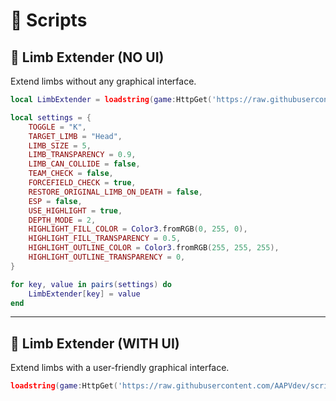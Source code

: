# 📜 Scripts  

## 🔹 Limb Extender (NO UI)  
Extend limbs without any graphical interface.  
```lua
local LimbExtender = loadstring(game:HttpGet('https://raw.githubusercontent.com/AAPVdev/scripts/refs/heads/main/LimbExtender.lua'))()

local settings = {
    TOGGLE = "K",
    TARGET_LIMB = "Head",
    LIMB_SIZE = 5,
    LIMB_TRANSPARENCY = 0.9,
    LIMB_CAN_COLLIDE = false,
    TEAM_CHECK = false,
    FORCEFIELD_CHECK = true,
    RESTORE_ORIGINAL_LIMB_ON_DEATH = false,
    ESP = false,
    USE_HIGHLIGHT = true,
    DEPTH_MODE = 2,
    HIGHLIGHT_FILL_COLOR = Color3.fromRGB(0, 255, 0),
    HIGHLIGHT_FILL_TRANSPARENCY = 0.5,
    HIGHLIGHT_OUTLINE_COLOR = Color3.fromRGB(255, 255, 255),
    HIGHLIGHT_OUTLINE_TRANSPARENCY = 0,
}

for key, value in pairs(settings) do
    LimbExtender[key] = value
end

```

---

## 🔹 Limb Extender (WITH UI)  
Extend limbs with a user-friendly graphical interface.  
```lua
loadstring(game:HttpGet('https://raw.githubusercontent.com/AAPVdev/scripts/refs/heads/main/UI_LimbExtender.lua'))()
```

